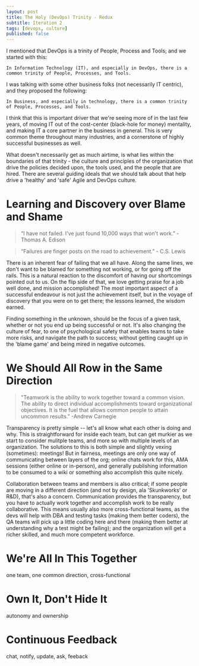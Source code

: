 ```yaml
---
layout: post
title: The Holy (DevOps) Trinity - Redux
subtitle: Iteration 2
tags: [devops, culture]
published: false
---
```


I mentioned that DevOps is a trinity of People, Process and Tools; and we started with this:

    In Information Technology (IT), and especially in DevOps, there is a common trinity of People, Processes, and Tools.

I was talking with some other business folks (not necessarily IT centric), and they proposed the following:

    In Business, and especially in technology, there is a common trinity of People, Processes, and Tools.

I think that this is important driver that we're seeing more of in the last few years, of moving IT out of the cost-center (black-hole for money) mentality, and making IT a core partner in the business in general.  This is very common theme throughout many industries, and a cornerstone of highly successful businesses as well.

What doesn't necessarily get as much airtime, is what lies within the boundaries of that trinity - the culture and principles of the organization that drive the policies decided upon, the tools used, and the people that are hired.  There are several guiding ideals that we should talk about that help drive a 'healthy' and 'safe' Agile and DevOps culture.

# Learning and Discovery over Blame and Shame

> “I have not failed. I've just found 10,000 ways that won't work.” - Thomas A. Edison

> “Failures are finger posts on the road to achievement.” - C.S. Lewis

There is an inherent fear of failing that we all have.  Along the same lines, we don't want to be blamed for something not working, or for going off the rails.  This is a natural reaction to the discomfort of having our shortcomings pointed out to us.  On the flip side of that, we love getting praise for a job well done, and mission accomplished!  The most important aspect of a successful endeavour is not just the achievement itself, but in the voyage of discovery that you were on to get there; the lessons learned, the wisdom earned.

Finding something in the unknown, should be the focus of a given task, whether or not you end up being successful or not.  It's also changing the culture of fear, to one of psychological safety that enables teams to take more risks, and navigate the path to success; without getting caught up in the 'blame game' and being mired in negative outcomes.

# We Should All Row in the Same Direction

> "Teamwork is the ability to work together toward a common vision. The ability to direct individual accomplishments toward organizational objectives. It is the fuel that allows common people to attain uncommon results." -Andrew Carnegie

Transparency is pretty simple -- let's all know what each other is doing and why.  This is straightforward for inside each team, but can get murkier as we start to consider mulitple teams, and more so with multiple levels of an organization.  The solutions to this is both simple and slightly vexing (sometimes): meetings!  But in fairness, meetings are only one way of communicating between layers of the org; online chats work for this, AMA sessions (either online or in-person), and generally publishing information to be consumed to a wiki or something also accomplish this quite nicely.

Collaboration between teams and members is also critical; if some people are moving in a different direction (and not by design, ala 'Skunkworks' or R&D), that's also a concern.  Communication provides the transparency, but you have to actually work together and accomplish work to be really collaborative.  This means usually also more cross-functional teams, as the devs will help with DBA and testing tasks (making them better coders), the QA teams will pick up a little coding here and there (making them better at understanding why a test might be failing); and the organization will get a richer skilled, and much more competent workforce.

# We're All In This Together
one team, one common direction, cross-functional
# Own It, Don't Hide It
autonomy and ownership
# Continuous Feedback
chat, notify, update, ask, feeback
